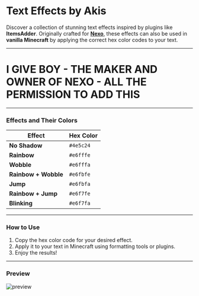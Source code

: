 
# **Text Effects by Akis**

Discover a collection of stunning text effects inspired by plugins like **ItemsAdder**. Originally crafted for **[Nexo](https://docs.nexomc.com)**, these effects can also be used in **vanilla Minecraft** by applying the correct hex color codes to your text.

---
# I GIVE BOY - THE MAKER AND OWNER OF NEXO - ALL THE PERMISSION TO ADD THIS
---

### **Effects and Their Colors**

| **Effect**             | **Hex Color** |
|------------------------|---------------|
| **No Shadow**          | `#4e5c24`     |
| **Rainbow**            | `#e6fffe`     |
| **Wobble**             | `#e6fffa`     |
| **Rainbow + Wobble**   | `#e6fbfe`     |
| **Jump**               | `#e6fbfa`     |
| **Rainbow + Jump**     | `#e6f7fe`     |
| **Blinking**           | `#e6f7fa`     |

---

### **How to Use**
1. Copy the hex color code for your desired effect.
2. Apply it to your text in Minecraft using formatting tools or plugins.
3. Enjoy the results!

---

### **Preview**
![preview](https://twip-network.org/images/unlisted/text-effects.gif)
